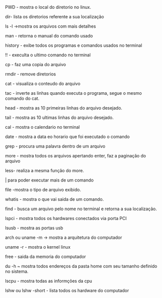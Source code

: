 PWD - mostra o local do diretorio no linux.

dir- lista os diretorios referente a sua localização

ls -l  ->mostra os arquivos com mais detalhes

man <comando> - retorna o manual do comando usado

history - exibe todos os programas e comandos usados no terminal

!! - execulta o ultimo comando no terminal

cp - faz uma copia do arquivo

rmdir - remove diretorios

cat - visualiza o conteudo do arquivo

tac - inverte as linhas quando executa o programa, segue o mesmo comando do cat.

head - mostra as 10 primeiras linhas do  arquivo desejado.

tail - mostra as 10 ultimas linhas do arquivo desejado.

cal - mostra o calendario no terminal 

date - mostra  a data eo horario que foi executado o comando

grep - procura uma palavra dentro de um arquivo

more - mostra todos os arquivos apertando enter, faz a paginação do arquivo

less- realiza a mesma função do more.

| para poder executar mais de um comando

file -mostra o tipo de arquivo exibido. 

whatis - mostra o que vai saida de um comando.

find - busca um arquivo pelo nome no terminal e retorna a sua localização.

lspci - mostra todos os hardwares conectados via porta PCI

lsusb - mostra as portas usb

arch ou uname -m -> mostra a arquitetura do computador

uname -r - mostra o kernel linux

free - saida da memoria do computador

du -h ~ mostra todos endereços da pasta home com seu tamanho definido no sistema.

lscpu - mostra todas as informções da cpu

lshw ou lshw -short - lista todos os hardware do computador







